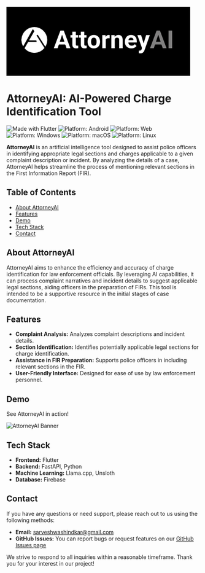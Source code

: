 ![AttorneyAI Banner](banner.png)

# AttorneyAI: AI-Powered Charge Identification Tool
![Made with Flutter](https://img.shields.io/badge/Made%20with-Flutter-blue.svg?style=for-the-badge&logo=flutter&logoColor=blue)
![Platform: Android](https://img.shields.io/badge/platform-android-[COLOR].svg?style=for-the-badge&logo=android&logoColor=green)
![Platform: Web](https://img.shields.io/badge/platform-web-orange.svg?style=for-the-badge&logo=brave)
![Platform: Windows](https://img.shields.io/badge/platform-windows-0078D6.svg?style=for-the-badge&logo=windows&logoColor=blue)
![Platform: macOS](https://img.shields.io/badge/platform-macos-white.svg?style=for-the-badge&logo=apple&logoColor=white)
![Platform: Linux](https://img.shields.io/badge/platform-linux-orange.svg?style=for-the-badge&logo=linux&logoColor=oragne)

**AttorneyAI** is an artificial intelligence tool designed to assist police officers in identifying appropriate legal sections and charges applicable to a given complaint description or incident. By analyzing the details of a case, AttorneyAI helps streamline the process of mentioning relevant sections in the First Information Report (FIR).

## Table of Contents

- [About AttorneyAI](#about-attorneyai)
- [Features](#features)
- [Demo](#demo)
- [Tech Stack](#tech-stack)
- [Contact](#contact)

## About AttorneyAI

AttorneyAI aims to enhance the efficiency and accuracy of charge identification for law enforcement officials. By leveraging AI capabilities, it can process complaint narratives and incident details to suggest applicable legal sections, aiding officers in the preparation of FIRs. This tool is intended to be a supportive resource in the initial stages of case documentation.

## Features

* **Complaint Analysis:** Analyzes complaint descriptions and incident details.
* **Section Identification:** Identifies potentially applicable legal sections for charge identification.
* **Assistance in FIR Preparation:** Supports police officers in including relevant sections in the FIR.
* **User-Friendly Interface:** Designed for ease of use by law enforcement personnel.

## Demo

See AttorneyAI in action!

![AttorneyAI Banner](demo.gif)

## Tech Stack

* **Frontend:** Flutter
* **Backend:** FastAPI, Python
* **Machine Learning:** Llama.cpp, Unsloth
* **Database:** Firebase

## Contact

If you have any questions or need support, please reach out to us using the following methods:

*   **Email:** [sarveshwashindkar@gmail.com](mailto:sarveshwashindkar@gmail.com)
*   **GitHub Issues:** You can report bugs or request features on our [GitHub Issues page](https://github.com/Sarvesh-Washindkar/AttorneyAI/issues)

We strive to respond to all inquiries within a reasonable timeframe. Thank you for your interest in our project!
